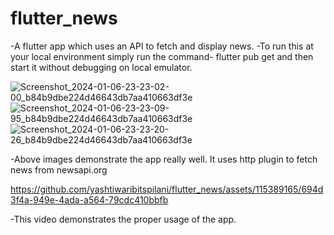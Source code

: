 # flutter_news
 -A flutter app which uses an API to fetch and display news.
 -To run this at your local environment simply run the command- flutter pub get and then start it without debugging on local emulator.

 
![Screenshot_2024-01-06-23-23-02-00_b84b9dbe224d46643db7aa410663df3e](https://github.com/yashtiwaribitspilani/flutter_news/assets/115389165/ab123eb6-f4ab-4b6a-b9a3-f00d7c023ed5)
![Screenshot_2024-01-06-23-23-09-95_b84b9dbe224d46643db7aa410663df3e](https://github.com/yashtiwaribitspilani/flutter_news/assets/115389165/a4fb4bc0-f719-43d5-b441-9fdeee5d3847)
![Screenshot_2024-01-06-23-23-20-26_b84b9dbe224d46643db7aa410663df3e](https://github.com/yashtiwaribitspilani/flutter_news/assets/115389165/d10107d6-d9f3-45b1-8f6b-152997296611)


-Above images demonstrate the app really well. It uses http plugin to fetch news from newsapi.org

https://github.com/yashtiwaribitspilani/flutter_news/assets/115389165/694d3f4a-949e-4ada-a564-79cdc410bbfb

-This video demonstrates the proper usage of the app.
